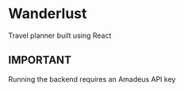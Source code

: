 # Wanderlust
Travel planner built using React

## IMPORTANT
Running the backend requires an Amadeus API key

